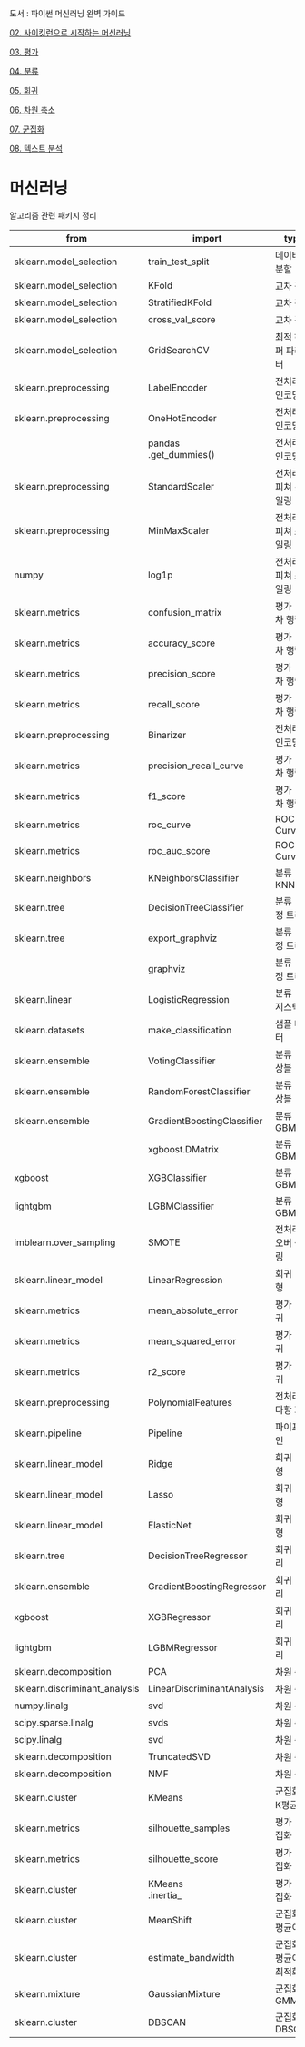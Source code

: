 도서 : 파이썬 머신러닝 완벽 가이드

[02. 사이킷런으로 시작하는 머신러닝](02.%20사이킷런으로%20시작하는%20머신러닝)

[03. 평가](03.%20평가)

[04. 분류](04.%20분류)

[05. 회귀](05.%20회귀)

[06. 차원 축소](06.%20차원%20축소)

[07. 군집화](07.%20군집화)

[08. 텍스트 분석](08.%20텍스트%20분석)

# 머신러닝

알고리즘 관련 패키지 정리

| from                          | import                     | type                     | Chapter |
| ----------------------------- | -------------------------- | ------------------------ | ------- |
| sklearn.model_selection       | train_test_split           | 데이터셋 분할            | 2       |
| sklearn.model_selection       | KFold                      | 교차 검증                | 2       |
| sklearn.model_selection       | StratifiedKFold            | 교차 검증                | 2       |
| sklearn.model_selection       | cross_val_score            | 교차 검증                | 2       |
| sklearn.model_selection       | GridSearchCV               | 최적 하이퍼 파라미터     | 2       |
| sklearn.preprocessing         | LabelEncoder               | 전처리 - 인코딩          | 2       |
| sklearn.preprocessing         | OneHotEncoder              | 전처리 - 인코딩          | 2       |
|                               | pandas<br />.get_dummies() | 전처리 - 인코딩          | 2       |
| sklearn.preprocessing         | StandardScaler             | 전처리 - 피쳐 스케일링   | 2       |
| sklearn.preprocessing         | MinMaxScaler               | 전처리 - 피쳐 스케일링   | 2       |
| numpy                         | log1p                      | 전처리 - 피쳐 스케일링   | 5, 7    |
| sklearn.metrics               | confusion_matrix           | 평가 - 오차 행렬         | 3       |
| sklearn.metrics               | accuracy_score             | 평가 - 오차 행렬         | 2, 3    |
| sklearn.metrics               | precision_score            | 평가 - 오차 행렬         | 3       |
| sklearn.metrics               | recall_score               | 평가 - 오차 행렬         | 3       |
| sklearn.preprocessing         | Binarizer                  | 전처리 - 인코딩          | 3       |
| sklearn.metrics               | precision_recall_curve     | 평가 - 오차 행렬         | 3       |
| sklearn.metrics               | f1_score                   | 평가 - 오차 행렬         | 3       |
| sklearn.metrics               | roc_curve                  | ROC Curve                | 3       |
| sklearn.metrics               | roc_auc_score              | ROC Curve                | 3       |
| sklearn.neighbors             | KNeighborsClassifier       | 분류 - KNN               | 2       |
| sklearn.tree                  | DecisionTreeClassifier     | 분류 - 결정 트리         | 4       |
| sklearn.tree                  | export_graphviz            | 분류 - 결정 트리         | 4       |
|                               | graphviz                   | 분류 - 결정 트리         | 4       |
| sklearn.linear                | LogisticRegression         | 분류 - 로지스틱          | 3, 4, 5 |
| sklearn.datasets              | make_classification        | 샘플 데이터              | 4       |
| sklearn.ensemble              | VotingClassifier           | 분류 - 앙상블            | 4       |
| sklearn.ensemble              | RandomForestClassifier     | 분류 - 앙상블            | 4       |
| sklearn.ensemble              | GradientBoostingClassifier | 분류 - GBM               | 4       |
|                               | xgboost.DMatrix            | 분류 - GBM               | 4       |
| xgboost                       | XGBClassifier              | 분류 - GBM               | 4       |
| lightgbm                      | LGBMClassifier             | 분류 - GBM               | 4       |
| imblearn.over_sampling        | SMOTE                      | 전처리 - 오버 샘플링     | 4       |
| sklearn.linear_model          | LinearRegression           | 회귀 - 선형              | 5       |
| sklearn.metrics               | mean_absolute_error        | 평가 - 회귀              | 5       |
| sklearn.metrics               | mean_squared_error         | 평가 - 회귀              | 5       |
| sklearn.metrics               | r2_score                   | 평가 - 회귀              | 5       |
| sklearn.preprocessing         | PolynomialFeatures         | 전처리 - 다항 회귀       | 5       |
| sklearn.pipeline              | Pipeline                   | 파이프라인               | 5       |
| sklearn.linear_model          | Ridge                      | 회귀 - 선형              | 5       |
| sklearn.linear_model          | Lasso                      | 회귀 - 선형              | 5       |
| sklearn.linear_model          | ElasticNet                 | 회귀 - 선형              | 5       |
| sklearn.tree                  | DecisionTreeRegressor      | 회귀 - 트리              | 5       |
| sklearn.ensemble              | GradientBoostingRegressor  | 회귀 - 트리              | 5       |
| xgboost                       | XGBRegressor               | 회귀 - 트리              | 5       |
| lightgbm                      | LGBMRegressor              | 회귀 - 트리              | 5       |
| sklearn.decomposition         | PCA                        | 차원 축소                | 6       |
| sklearn.discriminant_analysis | LinearDiscriminantAnalysis | 차원 축소                | 6       |
| numpy.linalg                  | svd                        | 차원 축소                | 6       |
| scipy.sparse.linalg           | svds                       | 차원 축소                | 6       |
| scipy.linalg                  | svd                        | 차원 축소                | 6       |
| sklearn.decomposition         | TruncatedSVD               | 차원 축소                | 6       |
| sklearn.decomposition         | NMF                        | 차원 축소                | 6       |
| sklearn.cluster               | KMeans                     | 군집화 - K평균           | 7       |
| sklearn.metrics               | silhouette_samples         | 평가 - 군집화            | 7       |
| sklearn.metrics               | silhouette_score           | 평가 - 군집화            | 7       |
| sklearn.cluster               | KMeans<br />.inertia_      | 평가 - 군집화            | 7       |
| sklearn.cluster               | MeanShift                  | 군집화 - 평균이동        | 7       |
| sklearn.cluster               | estimate_bandwidth         | 군집화 - 평균이동 최적화 | 7       |
| sklearn.mixture               | GaussianMixture            | 군집화 - GMM             | 7       |
| sklearn.cluster               | DBSCAN                     | 군집화 - DBSCAN          | 7       |

